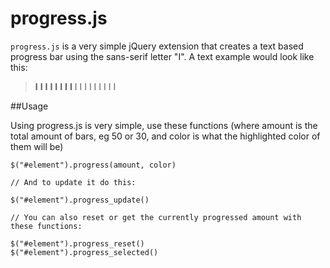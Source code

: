 progress.js
===========

`progress.js` is a very simple jQuery extension that creates a text based progress bar using the sans-serif letter "I".  A text example would look like this:

> __I__ __I__ __I__ __I__ __I__ __I__ __I__ __I__ I I I I I I I I I

##Usage

Using progress.js is very simple, use these functions (where amount is the total amount of bars, eg 50 or 30, and color is what the highlighted color of them will be)

```
$("#element").progress(amount, color)

// And to update it do this:

$("#element").progress_update()

// You can also reset or get the currently progressed amount with these functions:

$("#element").progress_reset()
$("#element").progress_selected()
```